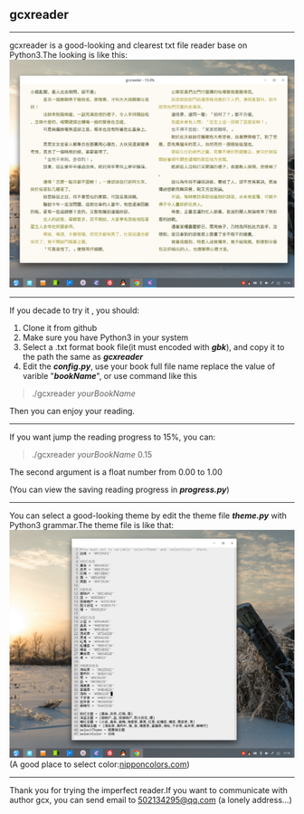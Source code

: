 ## gcxreader
***
gcxreader is a good-looking and clearest txt file reader base on Python3.The looking is like this:
![image](https://github.com/Gwilight/gcxreader/blob/master/screenshot1.png)
***
If you decade to try it , you should:
1. Clone it from github
2. Make sure you have Python3 in your system
3. Select a .txt format book file(it must encoded with ***gbk***), and copy it to the path the same as ***gcxreader***
4. Edit the ***config.py***, use your book full file name replace the value of varible "***bookName***", or use command like this
>./gcxreader *yourBookName*

Then you can enjoy your reading.

***
If you want jump the reading progress to 15%, you can:
>./gcxreader *yourBookName* 0.15

The second argument is a float number from 0.00 to 1.00

(You can view the saving reading progress in ***progress.py***)

***
You can select a good-looking theme by edit the theme file ***theme.py*** with Python3 grammar.The theme file is like that:
![image](https://github.com/Gwilight/gcxreader/blob/master/screenshot2.png)
(A good place to select color:[nipponcolors.com](http://nipponcolors.com/))
***
Thank you for trying the imperfect reader.If you want to communicate with author gcx, you can send email to 502134295@qq.com (a lonely address...)